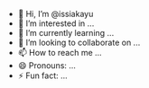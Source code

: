 - 👋 Hi, I’m @issiakayu
- 👀 I’m interested in ...
- 🌱 I’m currently learning ...
- 💞️ I’m looking to collaborate on ...
- 📫 How to reach me ...
- 😄 Pronouns: ...
- ⚡ Fun fact: ...

<!---
issiakayu/issiakayu is a ✨ special ✨ repository because its `README.md` (this file) appears on your GitHub profile.
You can click the Preview link to take a look at your changes.
--->
